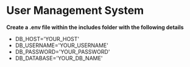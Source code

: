 # User Management System

**Create a .env file within the includes folder with the following details**
* DB_HOST='YOUR_HOST'
* DB_USERNAME='YOUR_USERNAME'
* DB_PASSWORD='YOUR_PASSWORD'
* DB_DATABASE='YOUR_DB_NAME'



